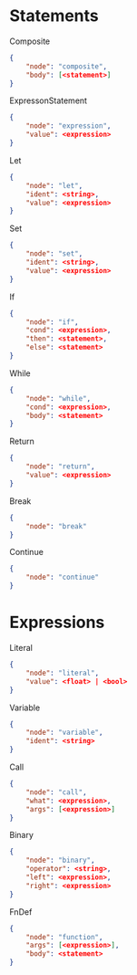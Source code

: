 # Statements

Composite
```json
{
    "node": "composite",
    "body": [<statement>]
}
```

ExpressonStatement
```json
{
    "node": "expression",
    "value": <expression>
}
```

Let
```json
{
    "node": "let",
    "ident": <string>,
    "value": <expression>
}
```

Set
```json
{
    "node": "set",
    "ident": <string>,
    "value": <expression>
}
```

If
```json
{
    "node": "if",
    "cond": <expression>,
    "then": <statement>,
    "else": <statement>
}
```

While
```json
{
    "node": "while",
    "cond": <expression>,
    "body": <statement>
}
```

Return
```json
{
    "node": "return",
    "value": <expression>
}
```

Break
```json
{
    "node": "break"
}
```

Continue
```json
{
    "node": "continue"
}
```


# Expressions

Literal
```json
{
    "node": "literal",
    "value": <float> | <bool>
}
```

Variable
```json
{
    "node": "variable",
    "ident": <string>
}
```

Call
```json
{
    "node": "call",
    "what": <expression>,
    "args": [<expression>]
}
```

Binary
```json
{
    "node": "binary",
    "operator": <string>,
    "left": <expression>,
    "right": <expression>
}
```

FnDef
```json
{
    "node": "function",
    "args": [<expression>],
    "body": <statement>
}
```